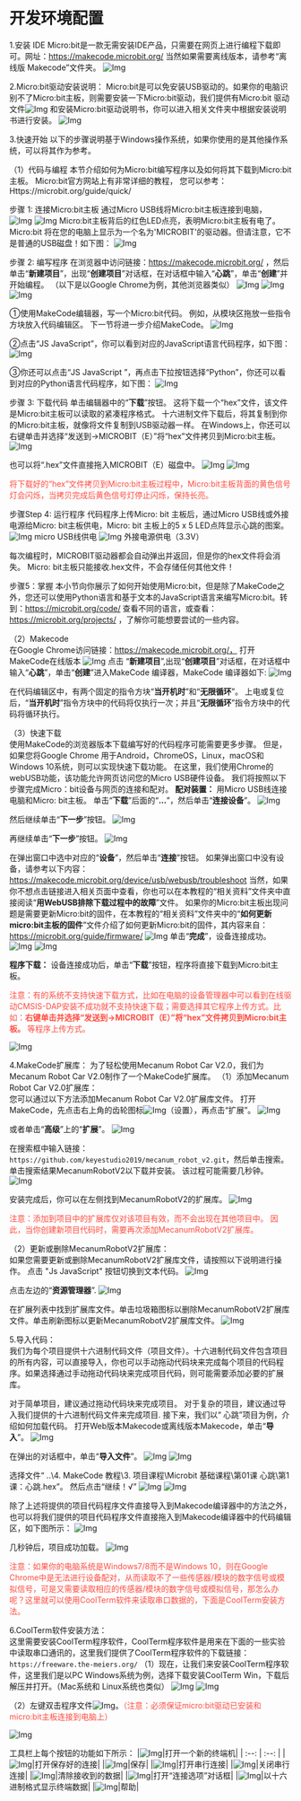 # 开发环境配置

1.安装 IDE
Micro:bit是一款无需安装IDE产品，只需要在网页上进行编程下载即可。网址：https://makecode.microbit.org/
当然如果需要离线版本，请参考“离线版 Makecode”文件夹。
![Img](./media/img-20230417112935.png)

2.Micro:bit驱动安装说明：
Micro:bit是可以免安装USB驱动的。如果你的电脑识别不了Micro:bit主板，则需要安装一下Micro:bit驱动，我们提供有Micro:bit 驱动文件![Img](./media/img-20230324085252.png)
和安装Micro:bit驱动说明书，你可以进入相关文件夹中根据安装说明书进行安装。
![Img](./media/img-20230428154220.png)

3.快速开始
以下的步骤说明基于Windows操作系统，如果你使用的是其他操作系统，可以将其作为参考。

（1）代码与编程
本节介绍如何为Micro:bit编写程序以及如何将其下载到Micro:bit主板。 Micro:bit官方网站上有非常详细的教程， 您可以参考：Https://microbit.org/guide/quick/

步骤 1: 连接Micro:bit主板
通过Micro USB线将Micro:bit主板连接到电脑，
![Img](./media/img-20230324093536.png)
![Img](./media/img-20230324093541.png)
Micro:bit主板背后的红色LED点亮，表明Micro:bit主板有电了。
Micro:bit 将在您的电脑上显示为一个名为'MICROBIT'的驱动器。但请注意，它不是普通的USB磁盘！如下图：
![Img](./media/img-20230324093731.png)

步骤 2: 编写程序 
在浏览器中访问链接：https://makecode.microbit.org/ ，然后单击“**新建项目**”，出现“**创建项目**”对话框，在对话框中输入“**心跳**”，单击“**创建**”并开始编程。 
（以下是以Google Chrome为例，其他浏览器类似） 
![Img](./media/img-20230417113322.png)
![Img](./media/img-20230417113405.png)
![Img](./media/img-20230417113436.png)

①使用MakeCode编辑器，写一个Micro:bit代码。 例如，从模块区拖放一些指令方块放入代码编辑区。
下一节将进一步介绍MakeCode。
![Img](./media/img-20230417113729.png)

②点击“JS JavaScript”，你可以看到对应的JavaScript语言代码程序，如下图：
![Img](./media/img-20230417113820.png)

③你还可以点击“JS JavaScript ”，再点击下拉按钮选择“Python”，你还可以看到对应的Python语言代码程序，如下图：
![Img](./media/img-20230417113900.png)

步骤 3: 下载代码 
单击编辑器中的“**下载**”按钮。 这将下载一个“hex”文件，该文件是Micro:bit主板可以读取的紧凑程序格式。 十六进制文件下载后，将其复制到你的Micro:bit主板，就像将文件复制到USB驱动器一样。 在Windows上，你还可以右键单击并选择“发送到→MICROBIT（E）”将“hex”文件拷贝到Micro:bit主板。 
![Img](./media/img-20230417114305.png)

也可以将“.hex”文件直接拖入MICROBIT（E）磁盘中。
![Img](./media/img-20230417114508.png)
![Img](./media/img-20230417114619.png)

<span style="color: rgb(255, 76, 65);">将下载好的“hex”文件拷贝到Micro:bit主板过程中，Micro:bit主板背面的黄色信号灯会闪烁，当拷贝完成后黄色信号灯停止闪烁，保持长亮。</span>

步骤Step 4: 运行程序 
代码程序上传Micro: bit 主板后，通过Micro USB线或外接电源给Micro: bit主板供电，Micro: bit 主板上的5 x 5 LED点阵显示心跳的图案。
![Img](./media/img-20230324100241.png)
micro USB线供电
![Img](./media/img-20230324100258.png)
外接电源供电（3.3V）

每次编程时，MICROBIT驱动器都会自动弹出并返回，但是你的hex文件将会消失。 Micro: bit主板只能接收.hex文件，不会存储任何其他文件！

步骤5：掌握
本小节向你展示了如何开始使用Micro:bit，但是除了MakeCode之外，您还可以使用Python语言和基于文本的JavaScript语言来编写Micro:bit。转到：https://microbit.org/code/ 查看不同的语言，或查看：https://microbit.org/projects/ ，了解你可能想要尝试的一些内容。

（2）Makecode                                                      
在Google Chrome访问链接：https://makecode.microbit.org/， 打开MakeCode在线版本
![Img](./media/img-20230417113322.png)
点击 “**新建项目**”,出现“**创建项目**”对话框，在对话框中输入“**心跳**”，单击“**创建**”进入MakeCode 编译器，MakeCode 编译器如下: 
![Img](./media/img-20230417115412.png)

在代码编辑区中，有两个固定的指令方块“**当开机时**”和“**无限循环**”。 
上电或复位后，“**当开机时**”指令方块中的代码将仅执行一次；并且“**无限循环**”指令方块中的代码将循环执行。

（3）快速下载                                                           
使用MakeCode的浏览器版本下载编写好的代码程序可能需要更多步骤。 但是，如果您将Google Chrome 用于Android，ChromeOS，Linux，macOS和Windows 10系统，则可以实现快速下载功能。 
在这里，我们使用Chrome的webUSB功能，该功能允许网页访问您的Micro USB硬件设备。 我们将按照以下步骤完成Micro：bit设备与网页的连接和配对。 
**配对装置：**
用Micro USB线连接电脑和Micro: bit主板。 
单击“**下载**”后面的“**...**”，然后单击“**连接设备**”。 
![Img](./media/img-20230417120802.png)

然后继续单击“**下一步**”按钮。
![Img](./media/img-20230417120826.png)

再继续单击“**下一步**”按钮。
![Img](./media/img-20230417120843.png)

在弹出窗口中选中对应的“**设备**”，然后单击“**连接**”按钮。 如果弹出窗口中没有设备，请参考以下内容：https://makecode.microbit.org/device/usb/webusb/troubleshoot 
当然，如果你不想点击链接进入相关页面中查看，你也可以在本教程的“相关资料”文件夹中直接阅读“**用WebUSB排除下载过程中的故障**”文件。 
如果你的Micro:bit主板出现问题是需要更新Micro:bit的固件，在本教程的“相关资料”文件夹中的“**如何更新micro:bit主板的固件**”文件介绍了如何更新Micro:bit的固件，其内容来自：https://microbit.org/guide/firmware/ 
![Img](./media/img-20230417121112.png)
单击“**完成**”，设备连接成功。
![Img](./media/img-20230417131207.png)
![Img](./media/img-20230417131528.png)

**程序下载：**
设备连接成功后，单击“**下载**”按钮，程序将直接下载到Micro:bit主板。

<span style="color: rgb(255, 76, 65);">注意：有的系统不支持快速下载方式，比如在电脑的设备管理器中可以看到在线驱动CMSIS-DAP安装不成功就不支持快速下载；需要选择其它程序上传方式。比如：**右键单击并选择“发送到→MICROBIT（E）”将“hex”文件拷贝到Micro:bit主板。** 等程序上传方式。</span>

![Img](./media/img-20230417131647.png)

4.MakeCode扩展库：
为了轻松使用Mecanum Robot Car V2.0，我们为Mecanum Robot Car V2.0制作了一个MakeCode扩展库。
（1）添加Mecanum Robot Car V2.0扩展库：                         
您可以通过以下方法添加Mecanum Robot Car V2.0扩展库文件。 
打开MakeCode，先点击右上角的齿轮图标![Img](./media/img-20230324110032.png)（设置），再点击“扩展”。
![Img](./media/img-20230417131743.png)

或者单击“**高级**”上的“**扩展**”。
![Img](./media/img-20230417131804.png)

在搜索框中输入链接：`https://github.com/keyestudio2019/mecanum_robot_v2.git`，然后单击搜索。 
单击搜索结果MecanumRobotV2以下载并安装。 该过程可能需要几秒钟。
![Img](./media/img-20230426114703.png)

安装完成后，你可以在左侧找到MecanumRobotV2的扩展库。
![Img](./media/img-20230426115107.png)

<span style="color: rgb(255, 76, 65);">注意：添加到项目中的扩展库仅对该项目有效，而不会出现在其他项目中。 因此，当你创建新项目代码时，需要再次添加MecanumRobotV2扩展库。</span>

（2）更新或删除MecanumRobotV2扩展库：                                
如果您需要更新或删除MecanumRobotV2扩展库文件，请按照以下说明进行操作。 
点击 "Js JavaScript" 按钮切换到文本代码。
![Img](./media/img-20230426115148.png)

点击左边的“**资源管理器**”.
![Img](./media/img-20230426115247.png)

在扩展列表中找到扩展库文件。单击垃圾箱图标以删除MecanumRobotV2扩展库文件。单击刷新图标以更新MecanumRobotV2扩展库文件。
![Img](./media/img-20230426115408.png)

5.导入代码：                                         
我们为每个项目提供十六进制代码文件（项目文件）。十六进制代码文件包含项目的所有内容，可以直接导入，你也可以手动拖动代码块来完成每个项目的代码程序。如果选择通过手动拖动代码块来完成项目代码，则可能需要添加必要的扩展库。

对于简单项目，建议通过拖动代码块来完成项目。 
对于复杂的项目，建议通过导入我们提供的十六进制代码文件来完成项目. 
接下来，我们以“ 心跳”项目为例，介绍如何加载代码。 
打开Web版本Makecode或离线版本Makecode，单击“**导入**”。
![Img](./media/img-20230417132422.png)

在弹出的对话框中，单击“**导入文件**”。
![Img](./media/img-20230417132446.png)
![Img](./media/img-20230417132535.png)

选择文件“ ..\4. MakeCode 教程\3. 项目课程\Microbit 基础课程\第01课 心跳\第1课：心跳.hex”。 然后点击“继续！√”
![Img](./media/img-20230417132809.png)
![Img](./media/img-20230417132902.png)

除了上述将提供的项目代码程序文件直接导入到Makecode编译器中的方法之外，也可以将我们提供的项目代码程序文件直接拖入到Makecode编译器中的代码编辑区，如下图所示：
![Img](./media/img-20230417133238.png)

几秒钟后，项目成功加载。
![Img](./media/img-20230417131528.png)

<span style="color: rgb(255, 76, 65);">注意：如果你的电脑系统是Windows7/8而不是Windows 10，则在Google Chrome中是无法进行设备配对，从而读取不了一些传感器/模块的数字信号或模拟信号，可是又需要读取相应的传感器/模块的数字信号或模拟信号，那怎么办呢？这里就可以使用CoolTerm软件来读取串口数据的，下面是CoolTerm安装方法。</span>

6.CoolTerm软件安装方法：                               
这里需要安装CoolTerm程序软件，CoolTerm程序软件是用来在下面的一些实验中读取串口通讯的，这里我们提供了CoolTerm程序软件的下载链接：`https://freeware.the-meiers.org/`
（1）现在，让我们来安装CoolTerm程序软件，这里我们是以PC Windows系统为例，选择下载安装CoolTerm Win，下载后解压并打开。（Mac系统和 Linux系统也类似）
![Img](./media/img-20230324113112.png)
![Img](./media/img-20230417162747.png)

（2）左键双击程序文件![Img](./media/img-20230324113421.png)。<span style="color: rgb(255, 76, 65);">（注意：必须保证micro:bit驱动已安装和micro:bit主板连接到电脑上）</span>

![Img](./media/img-20230417162945.png)

工具栏上每个按钮的功能如下所示：
|![Img](./media/img-20230324113604.png)|打开一个新的终端机|
| :--: | :--: |
|![Img](./media/img-20230324113641.png)|打开保存好的连接|
|![Img](./media/img-20230324113902.png)|保存|
|![Img](./media/img-20230324113915.png)|打开串行连接|
|![Img](./media/img-20230324113929.png)|关闭串行连接|
|![Img](./media/img-20230324113941.png)|清除接收到的数据|
|![Img](./media/img-20230324114008.png)|打开“连接选项”对话框|
|![Img](./media/img-20230324114023.png)|以十六进制格式显示终端数据|
|![Img](./media/img-20230324114036.png)|帮助|



